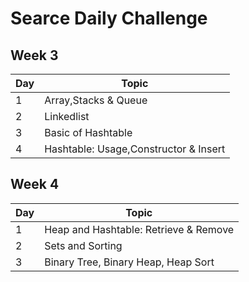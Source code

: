 # Searce Daily Challenge

## Week 3

| Day | Topic             | 
|--------------|------------------|
| 1 | Array,Stacks & Queue | 
| 2 | Linkedlist | 
| 3 | Basic of Hashtable | 
| 4 | Hashtable: Usage,Constructor & Insert  | 

## Week 4

| Day | Topic             | 
|--------------|------------------|
| 1 | Heap and Hashtable: Retrieve & Remove | 
| 2 | Sets and Sorting | 
| 3 | Binary Tree, Binary Heap, Heap Sort |

